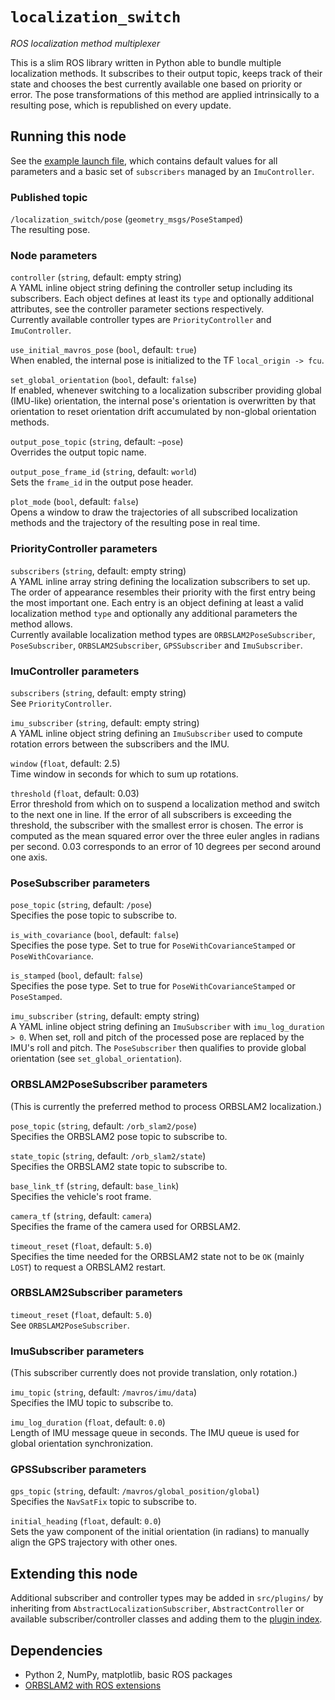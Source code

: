 # `localization_switch`

*ROS localization method multiplexer*

This is a slim ROS library written in Python able to bundle multiple localization
methods. It subscribes to their output topic, keeps track of their state and chooses
the best currently available one based on priority or error. The pose transformations
of this method are applied intrinsically to a resulting pose, which is republished on
every update.

## Running this node

See the [example launch file](launch/default.launch), which contains default values
for all parameters and a basic set of `subscribers` managed by an `ImuController`.

### Published topic

`/localization_switch/pose` (`geometry_msgs/PoseStamped`)  
The resulting pose.

### Node parameters

`controller` (`string`, default: empty string)  
A YAML inline object string defining the controller setup including its subscribers.
Each object defines at least its `type` and optionally additional attributes, see
the controller parameter sections respectively.  
Currently available controller types are `PriorityController` and `ImuController`.

`use_initial_mavros_pose` (`bool`, default: `true`)  
When enabled, the internal pose is initialized to the TF `local_origin -> fcu`.

`set_global_orientation` (`bool`, default: `false`)  
If enabled, whenever switching to a localization subscriber providing global
(IMU-like) orientation, the internal pose's orientation is overwritten by that
orientation to reset orientation drift accumulated by non-global orientation methods.

`output_pose_topic` (`string`, default: `~pose`)  
Overrides the output topic name.

`output_pose_frame_id` (`string`, default: `world`)  
Sets the `frame_id` in the output pose header.

`plot_mode` (`bool`, default: `false`)  
Opens a window to draw the trajectories of all subscribed localization methods and the
trajectory of the resulting pose in real time.

### PriorityController parameters

`subscribers` (`string`, default: empty string)  
A YAML inline array string defining the localization subscribers to set up. The order
of appearance resembles their priority with the first entry being the most important
one. Each entry is an object defining at least a valid localization method `type` and
optionally any additional parameters the method allows.  
Currently available localization method types are `ORBSLAM2PoseSubscriber`,
`PoseSubscriber`, `ORBSLAM2Subscriber`, `GPSSubscriber` and `ImuSubscriber`.

### ImuController parameters

`subscribers` (`string`, default: empty string)  
See `PriorityController`.

`imu_subscriber` (`string`, default: empty string)  
A YAML inline object string defining an `ImuSubscriber` used to compute rotation
errors between the subscribers and the IMU.

`window` (`float`, default: 2.5)  
Time window in seconds for which to sum up rotations.

`threshold` (`float`, default: 0.03)  
Error threshold from which on to suspend a localization method and switch to the next
one in line. If the error of all subscribers is exceeding the threshold, the
subscriber with the smallest error is chosen. The error is computed as the mean
squared error over the three euler angles in radians per second. 0.03 corresponds to
an error of 10 degrees per second around one axis.

### PoseSubscriber parameters

`pose_topic` (`string`, default: `/pose`)  
Specifies the pose topic to subscribe to.

`is_with_covariance` (`bool`, default: `false`)  
Specifies the pose type. Set to true for `PoseWithCovarianceStamped` or
`PoseWithCovariance`.

`is_stamped` (`bool`, default: `false`)  
Specifies the pose type. Set to true for `PoseWithCovarianceStamped` or
`PoseStamped`.

`imu_subscriber` (`string`, default: empty string)  
A YAML inline object string defining an `ImuSubscriber` with `imu_log_duration > 0`.
When set, roll and pitch of the processed pose are replaced by the IMU's roll and
pitch. The `PoseSubscriber` then qualifies to provide global orientation (see
`set_global_orientation`).

### ORBSLAM2PoseSubscriber parameters

(This is currently the preferred method to process ORBSLAM2 localization.)

`pose_topic` (`string`, default: `/orb_slam2/pose`)  
Specifies the ORBSLAM2 pose topic to subscribe to.

`state_topic` (`string`, default: `/orb_slam2/state`)  
Specifies the ORBSLAM2 state topic to subscribe to.

`base_link_tf` (`string`, default: `base_link`)  
Specifies the vehicle's root frame.

`camera_tf` (`string`, default: `camera`)  
Specifies the frame of the camera used for ORBSLAM2.

`timeout_reset` (`float`, default: `5.0`)  
Specifies the time needed for the ORBSLAM2 state not to be `OK` (mainly `LOST`) to
request a ORBSLAM2 restart.

### ORBSLAM2Subscriber parameters

`timeout_reset` (`float`, default: `5.0`)  
See `ORBSLAM2PoseSubscriber`.

### ImuSubscriber parameters

(This subscriber currently does not provide translation, only rotation.)

`imu_topic` (`string`, default: `/mavros/imu/data`)  
Specifies the IMU topic to subscribe to.

`imu_log_duration` (`float`, default: `0.0`)  
Length of IMU message queue in seconds. The IMU queue is used for global orientation
synchronization.

### GPSSubscriber parameters

`gps_topic` (`string`, default: `/mavros/global_position/global`)  
Specifies the `NavSatFix` topic to subscribe to.

`initial_heading` (`float`, default: `0.0`)  
Sets the yaw component of the initial orientation (in radians) to manually align the
GPS trajectory with other ones.

## Extending this node

Additional subscriber and controller types may be added in `src/plugins/` by
inheriting from `AbstractLocalizationSubscriber`, `AbstractController` or available
subscriber/controller classes and adding them to the
[plugin index](src/plugins/index.py).

## Dependencies

* Python 2, NumPy, matplotlib, basic ROS packages
* [ORBSLAM2 with ROS extensions](https://gitlab.tubit.tu-berlin.de/breakdowncookie/ORB_SLAM2.git)
